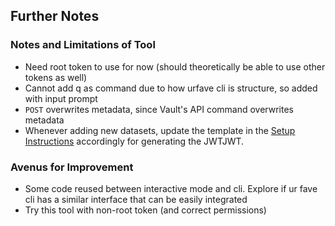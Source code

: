 ## Further Notes

### Notes and Limitations of Tool
- Need root token to use for now (should theoretically be able to use other tokens as well)
- Cannot add q as command due to how urfave cli is structure, so added with input prompt
- `POST` overwrites metadata, since Vault's API command overwrites metadata
- Whenever adding new datasets, update the template in the [Setup Instructions](https://candig.atlassian.net/wiki/spaces/CA/pages/623116353/Authorisation+-+Vault+helper+tool) accordingly for generating the JWTJWT.

### Avenus for Improvement
- Some code reused between interactive mode and cli. Explore if ur fave cli has a similar interface that can be easily integrated
- Try this tool with non-root token (and correct permissions)
